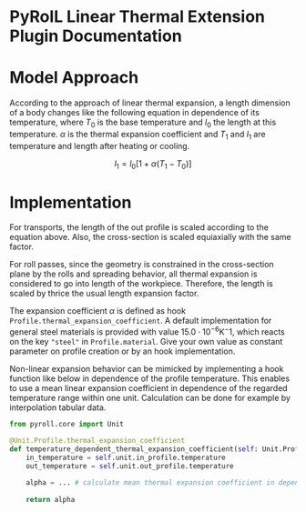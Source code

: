 # PyRolL Linear Thermal Extension Plugin Documentation

# Model Approach

According to the approach of linear thermal expansion, a length dimension of a body changes like the following equation
in dependence of its temperature,
where $T_0$ is the base temperature and $l_0$ the length at this temperature. $\alpha$ is the thermal expansion
coefficient and $T_1$ and $l_1$ are temperature and length after heating or cooling.

$$
l_1 = l_0 \left[1 + \alpha \left( T_1 - T_0 \right)\right]
$$

# Implementation

For transports, the length of the out profile is scaled according to the equation above.
Also, the cross-section is scaled equiaxially with the same factor.

For roll passes, since the geometry is constrained in the cross-section plane by the rolls and spreading behavior, all
thermal expansion is considered to go into length of the workpiece.
Therefore, the length is scaled by thrice the usual length expansion factor.

The expansion coefficient $\alpha$ is defined as hook `Profile.thermal_expansion_coefficient`.
A default implementation for general steel materials is provided with value $15.0 \cdot 10^{-6} \mathrm{K^-1}$, which reacts on the key `"steel"` in `Profile.material`.
Give your own value as constant parameter on profile creation or by an hook implementation.

Non-linear expansion behavior can be mimicked by implementing a hook function like below in dependence of the profile temperature.
This enables to use a mean linear expansion coefficient in dependence of the regarded temperature range within one unit.
Calculation can be done for example by interpolation tabular data.

```python
from pyroll.core import Unit

@Unit.Profile.thermal_expansion_coefficient
def temperature_dependent_thermal_expansion_coefficient(self: Unit.Profile):
    in_temperature = self.unit.in_profile.temperature
    out_temperature = self.unit.out_profile.temperature
    
    alpha = ... # calculate mean thermal expansion coefficient in dependence on above temperatures
    
    return alpha
```